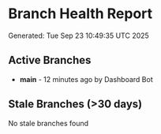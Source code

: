 # Branch Health Report
Generated: Tue Sep 23 10:49:35 UTC 2025

## Active Branches
- **main** - 12 minutes ago by Dashboard Bot

## Stale Branches (>30 days)
No stale branches found
